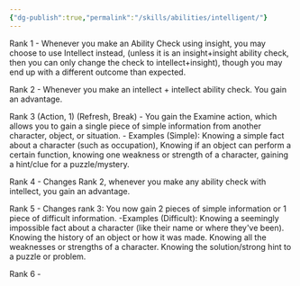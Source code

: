 ```yaml
---
{"dg-publish":true,"permalink":"/skills/abilities/intelligent/"}
---
```


Rank 1
	- Whenever you make an Ability Check using insight, you may choose to use Intellect instead, (unless it is an insight+insight ability check, then you can only change the check to intellect+insight), though you may end up with a different outcome than expected.

Rank 2
	- Whenever you make an intellect + intellect ability check. You gain an advantage.

Rank 3 (Action, 1) (Refresh, Break)
	- You gain the Examine action, which allows you to gain a single piece of simple information from another character, object, or situation.
		-  Examples (Simple): Knowing a simple fact about a character (such as occupation), Knowing if an object can perform a certain function, knowing one weakness or strength of a character, gaining a hint/clue for a puzzle/mystery.

Rank 4
	- Changes Rank 2, whenever you make any ability check with intellect, you gain an advantage.

Rank 5
	- Changes rank 3: You now gain 2 pieces of simple information or 1 piece of difficult information.
		-Examples (Difficult): Knowing a seemingly impossible fact about a character (like their name or where they've been). Knowing the history of an object or how it was made. Knowing all the weaknesses or strengths of a character. Knowing the solution/strong hint to a puzzle or problem.


Rank 6
	- 

